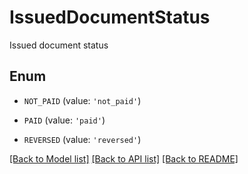 # IssuedDocumentStatus

Issued document status

## Enum

* `NOT_PAID` (value: `'not_paid'`)

* `PAID` (value: `'paid'`)

* `REVERSED` (value: `'reversed'`)

[[Back to Model list]](../README.md#documentation-for-models) [[Back to API list]](../README.md#documentation-for-api-endpoints) [[Back to README]](../README.md)


